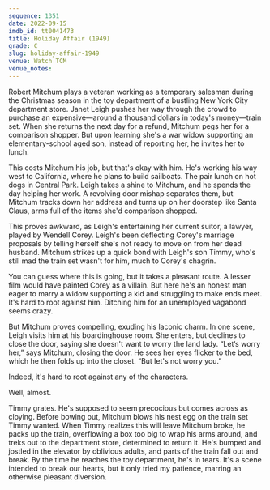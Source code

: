 ```yaml
---
sequence: 1351
date: 2022-09-15
imdb_id: tt0041473
title: Holiday Affair (1949)
grade: C
slug: holiday-affair-1949
venue: Watch TCM
venue_notes:
---
```


Robert Mitchum plays a veteran working as a temporary salesman during the Christmas season in the toy department of a bustling New York City department store. Janet Leigh pushes her way through the crowd to purchase an expensive—around a thousand dollars in today's money—train set. When she returns the next day for a refund, Mitchum pegs her for a comparison shopper. But upon learning she's a war widow supporting an elementary-school aged son, instead of reporting her, he invites her to lunch.

<!-- end -->

This costs Mitchum his job, but that's okay with him. He's working his way west to California, where he plans to build sailboats. The pair lunch on hot dogs in Central Park. Leigh takes a shine to Mitchum, and he spends the day helping her work. A revolving door mishap separates them, but Mitchum tracks down her address and turns up on her doorstep like Santa Claus, arms full of the items she'd comparison shopped.

This proves awkward, as Leigh's entertaining her current suitor, a lawyer, played by Wendell Corey. Leigh's been deflecting Corey's marriage proposals by telling herself she's not ready to move on from her dead husband. Mitchum strikes up a quick bond with Leigh's son Timmy, who's still mad the train set wasn't for him, much to Corey's chagrin.

You can guess where this is going, but it takes a pleasant route. A lesser film would have painted Corey as a villain. But here he's an honest man eager to marry a widow supporting a kid and struggling to make ends meet. It's hard to root against him. Ditching him for an unemployed vagabond seems crazy.

But Mitchum proves compelling, exuding his laconic charm. In one scene, Leigh visits him at his boardinghouse room. She enters, but declines to close the door, saying she doesn't want to worry the land lady. “Let‘s worry her,” says Mitchum, closing the door. He sees her eyes flicker to the bed, which he then folds up into the closet. “But let's not worry you.”

Indeed, it's hard to root against any of the characters.

Well, almost.

Timmy grates. He's supposed to seem precocious but comes across as cloying. Before bowing out, Mitchum blows his nest egg on the train set Timmy wanted. When Timmy realizes this will leave Mitchum broke, he packs up the train, overflowing a box too big to wrap his arms around, and treks out to the department store, determined to return it. He's bumped and jostled in the elevator by oblivious adults, and parts of the train fall out and break. By the time he reaches the toy department, he's in tears. It's a scene intended to break our hearts, but it only tried my patience, marring an otherwise pleasant diversion.
